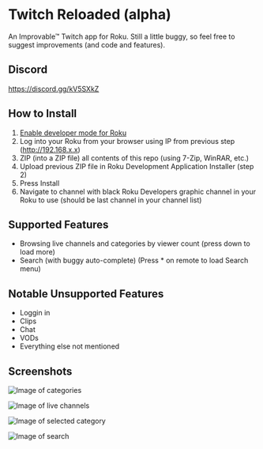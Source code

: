 # Twitch Reloaded (alpha)
An Improvable™ Twitch app for Roku. Still a little buggy, so feel free to suggest improvements (and code and features).

## Discord
https://discord.gg/kV5SXkZ

## How to Install
1. [Enable developer mode for Roku](https://blog.roku.com/developer/developer-setup-guide)
2. Log into your Roku from your browser using IP from previous step (http://192.168.x.x)
3. ZIP (into a ZIP file) all contents of this repo (using 7-Zip, WinRAR, etc.)
4. Upload previous ZIP file in Roku Development Application Installer (step 2)
5. Press Install
6. Navigate to channel with black Roku Developers graphic channel in your Roku to use (should be last channel in your channel list)

## Supported Features
* Browsing live channels and categories by viewer count (press down to load more)
* Search (with buggy auto-complete) (Press * on remote to load Search menu)

## Notable Unsupported Features
* Loggin in
* Clips
* Chat
* VODs
* Everything else not mentioned

## Screenshots
![Image of categories](https://i.imgur.com/M6nS93X.jpg)

![Image of live channels](https://i.imgur.com/mFmkztf.jpg)

![Image of selected category](https://i.imgur.com/ulzJFuK.jpg)

![Image of search](https://i.imgur.com/EMXEfUE.jpg)
